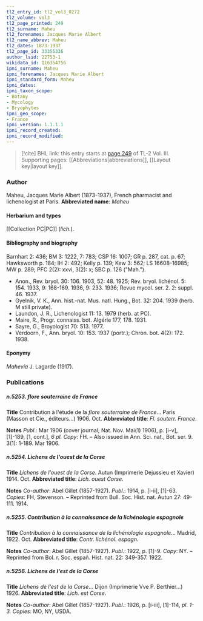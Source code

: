 ```yaml
---
tl2_entry_id: tl2_vol3_0272
tl2_volume: vol3
tl2_page_printed: 249
tl2_surname: Maheu
tl2_forenames: Jacques Marie Albert
tl2_name_abbrev: Maheu
tl2_dates: 1873-1937
tl2_page_id: 33355336
author_lsid: 22753-1
wikidata_id: Q16354756
ipni_surname: Maheu
ipni_forenames: Jacques Marie Albert
ipni_standard_form: Maheu
ipni_dates: 
ipni_taxon_scope: 
- Botany
- Mycology
- Bryophytes
ipni_geo_scope: 
- France
ipni_version: 1.1.1.1
ipni_record_created: 
ipni_record_modified:
---
```



> [!cite] BHL link: this entry starts at [page 249](https://www.biodiversitylibrary.org/page/33355336) of TL-2 Vol. III.
> Supporting pages: [[Abbreviations|abbreviations]], [[Layout key|layout key]].

### Author

Maheu, Jacques Marie Albert (1873-1937), French pharmacist and lichenologist at Paris. 
**Abbreviated name**: *Maheu*

#### Herbarium and types

[[Collection PC|PC]] (*lich.*).

#### Bibliography and biography

Barnhart 2: 436; BM 3: 1222, 7: 783; CSP 16: 1007; GR p. 287, cat. p. 67; Hawksworth p. 184; IH 2: 492; Kelly p. 139; Kew 3: 562; LS 16608-16985; MW p. 289; PFC 2(2): xxvi, 3(2): x; SBC p. 126 ("Mah.").
- Anon., Rev. bryol. 30: 106. 1903, 52: 48. 1925; Rev. bryol. lichénol. 5: 154. 1933, 9: 168-169. 1936, 9: 233. 1936; Revue mycol. ser. 2. 2: suppl. 46. 1937.
- Gyelnik, V. K., Ann. hist.-nat. Mus. natl. Hung., Bot. 32: 204. 1939 (herb. M still private).
- Laundon, J. R., Lichenologist 11: 13. 1979 (herb. at PC).
- Maire, R., Progr. connaiss. bot. Algérie 177, 178. 1931.
- Sayre, G., Broyologist 70: 513. 1977.
- Verdoorn, F., Ann. bryol. 10: 153. 1937 (portr.); Chron. bot. 4(2): 172. 1938.

#### Eponymy

*Mahevia* J. Lagarde (1917).

### Publications

##### n.5253. flore souterraine de France

**Title**
Contribution à l'étude de la *flore souterraine de France*... Paris (Masson et Cie., éditeurs...) 1906. Oct.
**Abbreviated title**: *Fl. souterr. France*.

**Notes**
*Publ*.: Mar 1906 (cover journal; Nat. Nov. Mai(1) 1906), p. \[i-v\], \[1\]-189, \[1, cont.\], *6 pl. Copy*: FH. – Also issued in Ann. Sci. nat., Bot. ser. 9. 3(1): 1-189. Mar 1906.

##### n.5254. Lichens de l'ouest de la Corse

**Title**
*Lichens de l'ouest de la Corse*. Autun (Imprimerie Dejussieu et Xavier) 1914. Oct.
**Abbreviated title**: *Lich. ouest Corse*.

**Notes**
*Co-author*: Abel Gillet (1857-1927).
*Publ*.: 1914, p. \[i-ii\], \[1\]-63. *Copies*: FH, Stevenson. – Reprinted from Bull. Soc. Hist. nat. Autun 27: 49-111. 1914.

##### n.5255. Contribution à la connaissance de la lichénologie espagnole

**Title**
*Contribution à la connaissance de la lichénologie espagnole*... Madrid, 1922. Oct.
**Abbreviated title**: *Contr. lichénol. espagn.*

**Notes**
*Co-author*: Abel Gillet (1857-1927).
*Publ*.: 1922, p. \[1\]-9. *Copy*: NY. – Reprinted from Bol. r. Soc. españ. Hist. nat. 22: 349-357. 1922.

##### n.5256. Lichens de l'est de la Corse

**Title**
*Lichens de l'est de la Corse*... Dijon (Imprimerie Vve P. Berthier...) 1926.
**Abbreviated title**: *Lich. est Corse*.

**Notes**
*Co-author*: Abel Gillet (1857-1927).
*Publ*.: 1926, p. \[i-iii\], \[1\]-114, *pl*. *1-3. Copies*: MO, NY, USDA.

